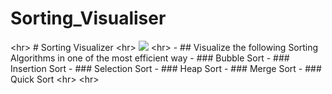 # Sorting_Visualiser
&lt;hr>  # Sorting Visualizer  &lt;hr>  ![](./Resources/mergeSort.gif)  &lt;hr>  - ## Visualize the following Sorting Algorithms in one of the most efficient way   - ### Bubble Sort   - ### Insertion Sort   - ### Selection Sort   - ### Heap Sort   - ### Merge Sort   - ### Quick Sort  &lt;hr>  &lt;hr>
